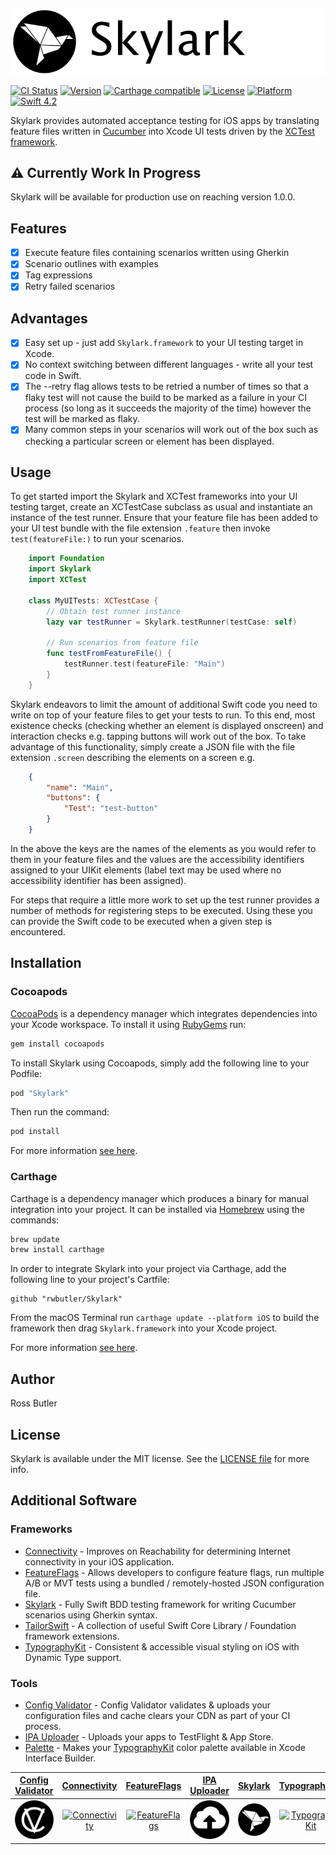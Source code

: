 ![Skylark](https://github.com/rwbutler/Skylark/raw/master/Skylark.png)

[![CI Status](https://img.shields.io/travis/rwbutler/Skylark.svg?style=flat)](https://travis-ci.org/rwbutler/Skylark)
[![Version](https://img.shields.io/cocoapods/v/Skylark.svg?style=flat)](https://cocoapods.org/pods/Skylark)
[![Carthage compatible](https://img.shields.io/badge/Carthage-compatible-4BC51D.svg?style=flat)](https://github.com/Carthage/Carthage)
[![License](https://img.shields.io/cocoapods/l/Skylark.svg?style=flat)](https://cocoapods.org/pods/Skylark)
[![Platform](https://img.shields.io/cocoapods/p/Skylark.svg?style=flat)](https://cocoapods.org/pods/Skylark)
[![Swift 4.2](https://img.shields.io/badge/Swift-4.2-orange.svg?style=flat)](https://swift.org/)

Skylark provides automated acceptance testing for iOS apps by translating feature files written in [Cucumber](https://cucumber.io/) into Xcode UI tests driven by the [XCTest framework](https://developer.apple.com/documentation/xctest).

## ⚠️ Currently Work In Progress 
Skylark will be available for production use on reaching version 1.0.0.

## Features

- [x] Execute feature files containing scenarios written using Gherkin
- [x] Scenario outlines with examples
- [x] Tag expressions
- [x] Retry failed scenarios 

## Advantages
- [x] Easy set up - just add `Skylark.framework` to your UI testing target in Xcode.
- [x] No context switching between different languages - write all your test code in Swift.
- [x] The --retry flag allows tests to be retried a number of times so that a flaky test will not cause the build to be marked as a failure in your CI process (so long as it succeeds the majority of the time) however the test will be marked as flaky.
- [x] Many common steps in your scenarios will work out of the box such as checking a particular screen or element has been displayed.

## Usage

To get started import the Skylark and XCTest frameworks into your UI testing target, create an XCTestCase subclass as usual and instantiate an instance of the test runner. Ensure that your feature file has been added to your UI test bundle with the file extension `.feature` then invoke `test(featureFile:)` to run your scenarios.

```swift
    import Foundation
    import Skylark
    import XCTest
    
    class MyUITests: XCTestCase {
        // Obtain test runner instance
        lazy var testRunner = Skylark.testRunner(testCase: self)
        
        // Run scenarios from feature file
        func testFromFeatureFile() {
            testRunner.test(featureFile: "Main")
        }
    }
```

Skylark endeavors to limit the amount of additional Swift code you need to write on top of your feature files to get your tests to run. To this end, most existence checks (checking whether an element is displayed onscreen) and interaction checks e.g. tapping buttons will work out of the box. To take advantage of this functionality, simply create a JSON file with the file extension `.screen` describing the elements on a screen e.g.

```json
    {
        "name": "Main",
        "buttons": {
            "Test": "test-button"
        }
    }
```

In the above the keys are the names of the elements as you would refer to them in your feature files and the values are the accessibility identifiers assigned to your UIKit elements (label text may be used where no accessibility identifier has been assigned).

For steps that require a little more work to set up the test runner provides a number of methods for registering steps to be executed. Using these you can provide the Swift code to be executed when a given step is encountered.


## Installation

### Cocoapods

[CocoaPods](http://cocoapods.org) is a dependency manager which integrates dependencies into your Xcode workspace. To install it using [RubyGems](https://rubygems.org/) run:

```bash
gem install cocoapods
```

To install Skylark using Cocoapods, simply add the following line to your Podfile:

```ruby
pod "Skylark"
```

Then run the command:

```bash
pod install
```

For more information [see here](https://cocoapods.org/#getstarted).

### Carthage

Carthage is a dependency manager which produces a binary for manual integration into your project. It can be installed via [Homebrew](https://brew.sh/) using the commands:

```bash
brew update
brew install carthage
```

In order to integrate Skylark into your project via Carthage, add the following line to your project's Cartfile:

```ogdl
github "rwbutler/Skylark"
```

From the macOS Terminal run `carthage update --platform iOS` to build the framework then drag `Skylark.framework` into your Xcode project.

For more information [see here](https://github.com/Carthage/Carthage#quick-start).

## Author

Ross Butler

## License

Skylark is available under the MIT license. See the [LICENSE file](./LICENSE) for more info.

## Additional Software

### Frameworks

* [Connectivity](https://github.com/rwbutler/Connectivity) - Improves on Reachability for determining Internet connectivity in your iOS application.
* [FeatureFlags](https://github.com/rwbutler/FeatureFlags) - Allows developers to configure feature flags, run multiple A/B or MVT tests using a bundled / remotely-hosted JSON configuration file.
* [Skylark](https://github.com/rwbutler/Skylark) - Fully Swift BDD testing framework for writing Cucumber scenarios using Gherkin syntax.
* [TailorSwift](https://github.com/rwbutler/TailorSwift) - A collection of useful Swift Core Library / Foundation framework extensions.
* [TypographyKit](https://github.com/rwbutler/TypographyKit) - Consistent & accessible visual styling on iOS with Dynamic Type support.

### Tools

* [Config Validator](https://github.com/rwbutler/ConfigValidator) - Config Validator validates & uploads your configuration files and cache clears your CDN as part of your CI process.
* [IPA Uploader](https://github.com/rwbutler/IPAUploader) - Uploads your apps to TestFlight & App Store.
* [Palette](https://github.com/rwbutler/TypographyKitPalette) - Makes your [TypographyKit](https://github.com/rwbutler/TypographyKit) color palette available in Xcode Interface Builder.


|[Config Validator](https://github.com/rwbutler/ConfigValidator) | [Connectivity](https://github.com/rwbutler/Connectivity) | [FeatureFlags](https://github.com/rwbutler/FeatureFlags) | [IPA Uploader](https://github.com/rwbutler/IPAUploader) | [Skylark](https://github.com/rwbutler/Skylark) | [TypographyKit](https://github.com/rwbutler/TypographyKit) | [Palette](https://github.com/rwbutler/TypographyKitPalette)|
|:-------------------------:|:-------------------------:|:-------------------------:|:-------------------------:|:-------------------------:|:-------------------------:|:-------------------------:|
|[![Config Validator](https://raw.githubusercontent.com/rwbutler/ConfigValidator/master/docs/images/config-validator-logo.png)](https://github.com/rwbutler/ConfigValidator) | [![Connectivity](https://github.com/rwbutler/Connectivity/raw/master/ConnectivityLogo.png)](https://github.com/rwbutler/Connectivity) | [![FeatureFlags](https://raw.githubusercontent.com/rwbutler/FeatureFlags/master/docs/images/feature-flags-logo.png)](https://github.com/rwbutler/FeatureFlags) | [![IPA Uploader](https://raw.githubusercontent.com/rwbutler/IPAUploader/master/docs/images/ipa-uploader-logo.png)](https://github.com/rwbutler/IPAUploader) | [![Skylark](https://github.com/rwbutler/Skylark/raw/master/SkylarkLogo.png)](https://github.com/rwbutler/Skylark) | [![TypographyKit](https://github.com/rwbutler/TypographyKit/raw/master/TypographyKitLogo.png)](https://github.com/rwbutler/TypographyKit) | [![Palette](https://raw.githubusercontent.com/rwbutler/TypographyKitPalette/master/docs/images/typography-kit-palette-logo.png)](https://github.com/rwbutler/TypographyKitPalette)